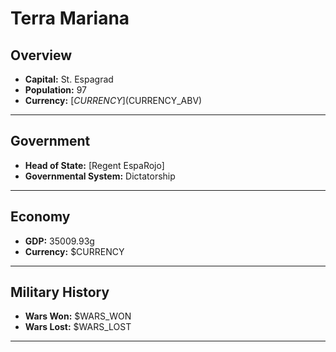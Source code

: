 # Terra Mariana

## Overview

- **Capital:** St. Espagrad
- **Population:** 97
- **Currency:** [$CURRENCY] ($CURRENCY_ABV)

---

## Government

- **Head of State:** [Regent EspaRojo]
- **Governmental System:** Dictatorship

---

## Economy

- **GDP:** 35009.93g
- **Currency:** $CURRENCY

---

## Military History

- **Wars Won:** $WARS_WON
- **Wars Lost:** $WARS_LOST

---

